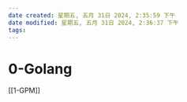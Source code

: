 ```yaml
---
date created: 星期五, 五月 31日 2024, 2:35:59 下午
date modified: 星期五, 五月 31日 2024, 2:36:37 下午
tags: 
---
```


# 0-Golang

[[1-GPM]]